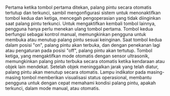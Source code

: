 Pertama ketika tombol pertama ditekan, palang pintu secara otomatis tertutup dan terkunci, sambil mengonfigurasi sistem untuk menonaktifkan tombol kedua dan ketiga, mencegah pengoperasian yang tidak diinginkan saat palang pintu terkunci. Untuk mengaktifkan kembali tombol lainnya, pengguna hanya perlu menekan ulang tombol pertama. Tombol kedua berfungsi sebagai kontrol manual, memungkinkan pengguna untuk membuka atau menutup palang pintu sesuai keinginan. Saat tombol kedua dalam posisi "on", palang pintu akan terbuka, dan dengan penekanan lagi atau pengaturan pada posisi "off", palang pintu akan tertutup. Tombol ketiga, yang mengaktifkan mode otomatis dengan sensor ultrasonik, memungkinkan palang pintu terbuka secara otomatis ketika kendaraan atau objek lain mendekat. Setelah objek meninggalkan jarak yang telah diatur, palang pintu akan menutup secara otomatis. Lampu indikator pada masing-masing tombol memberikan visualisasi status operasional, membantu pengguna untuk dengan cepat memahami kondisi palang pintu, apakah terkunci, dalam mode manual, atau otomatis.
